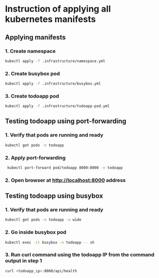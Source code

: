 # Instruction of applying all kubernetes manifests

## Applying manifests

### 1. Create namespace

```bash
kubectl apply -f .infrastructure/namespace.yml
```

### 2. Create busybox pod

```bash
kubectl apply -f .infrastructure/busybox.yml
```

### 3. Create todoapp pod

```bash
kubectl apply -f .infrastructure/todoapp-pod.yml
```


## Testing todoapp using port-forwarding

### 1. Verify that pods are running and ready

```bash
kubectl get pods -n todoapp
```

### 2. Apply port-forwarding

```bash
 kubectl port-forward pod/todoapp 8000:8000 -n todoapp
```

### 2. Open browser at [http://localhost:8000](http://localhost:8000) address


## Testing todoapp using busybox

### 1. Verify that pods are running and ready

```bash
kubectl get pods -n todoapp -o wide
```

### 2. Go inside busybox pod

```bash
kubectl exec -it busybox -n todoapp -- sh
```

### 3. Run curl command using the todoapp IP from the command output in step 1

```bash
curl <todoapp_ip>:8000/api/health
```
